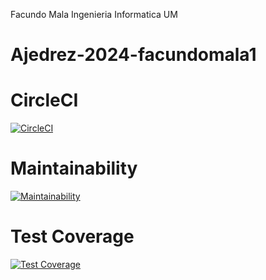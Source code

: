Facundo Mala Ingenieria Informatica UM


# Ajedrez-2024-facundomala1

# CircleCI
[![CircleCI](https://dl.circleci.com/status-badge/img/gh/um-computacion-tm/ajedrez-2024-facundomala1/tree/master.svg?style=svg)](https://dl.circleci.com/status-badge/redirect/gh/um-computacion-tm/ajedrez-2024-facundomala1/tree/master)

# Maintainability
[![Maintainability](https://api.codeclimate.com/v1/badges/0b3fcb4d1ae1939562e5/maintainability)](https://codeclimate.com/github/um-computacion-tm/scrabble-2023-facundomala1/maintainability)

# Test Coverage
[![Test Coverage](https://api.codeclimate.com/v1/badges/0b3fcb4d1ae1939562e5/test_coverage)](https://codeclimate.com/github/um-computacion-tm/scrabble-2023-facundomala1/test_coverage)
